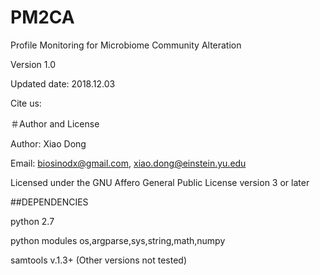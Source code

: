 # PM2CA
Profile Monitoring for Microbiome Community Alteration

Version 1.0

Updated date: 2018.12.03

Cite us:

＃Author and License

Author: Xiao Dong

Email: biosinodx@gmail.com, xiao.dong@einstein.yu.edu

Licensed under the GNU Affero General Public License version 3 or later

##DEPENDENCIES

python 2.7

python modules os,argparse,sys,string,math,numpy

samtools v.1.3+ (Other versions not tested)


